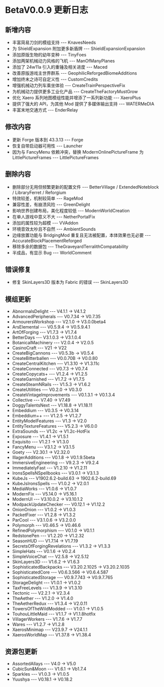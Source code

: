 # BetaV0.0.9 更新日志

## 新增内容

- 丰富简易刀剑的模组支持 --- KnavesNeeds
- 为 ShieldExpansion 附加更多新盾牌 --- ShieldExpansionExpansion
- 添加原版生物的幼年变种 --- TinyFoes
- 添加两架机械动力风格的飞机 --- ManOfManyPlanes
- 添加了 24w11a 引入的重锤及相关进度 --- Maced
- 改善原版游戏主世界群系 --- GeophilicReforgedBiomeAdditions
- 增加终末之诗可自定义性 --- CustomCredits
- 增强机械动力列车乘坐体验 --- CreateTrainPerspectiveFix
- 为机械动力提供更多工业化产品 --- CreateTheFactoryMustGrow
- 优化 Xaero 系列地图模组性能并增添了一系列新功能 --- XaeroPlus
- 提供了强大的 API，为其他 Mod 提供了多媒体输出支持 --- WATERMeDIA
- 丰富末地交通方式 --- EnderRelay

## 修改内容

- 更新 Forge 版本到 43.3.13 --- Forge
- 恢复自带启动器可用性 --- Launcher
- 因为与 FancyMenu 依赖冲突，替换 ModernOnlinePictureFrame 为 LittlePictureFrames --- LittlePictureFrames

## 删除内容

- 删除部分无用但频繁更新的配置文件 --- BetterVillage / ExtendedNoteblock / LibraryFerret / Reforgium
- 特效较差，机制较简单 --- RageMod
- 兼容性差，有崩溃风险 --- GreenDelight
- 影响世界创建布局，美化程度较低 --- ModernWorldCreation
- 在单人游戏中意义不大 --- NetherPortalFix
- 添加的属性较为超模 --- VVAddon
- 环境音效太吵且不自然 --- AmbientSounds
- 边缘放置功能与 BridgingMod 重复且无法被配置，本体效果也无必要 --- AccurateBlockPlacementReforged
- 移除多余的数据包 --- TheGraveyardTerralithCompatability
- 半成品，有显示 Bug --- WorldComment

## 错误修复

- 修复 SkinLayers3D 版本为 Fabric 的错误 --- SkinLayers3D

## 模组更新

- AbnormalsDelight --- V4.1.1 -> V4.1.2
- AdvancedPeripherals --- V0.7.34 -> V0.7.35
- ArmourersWorkshop --- V2.1.0 -> V3.0.0beta4
- ArsElemental --- V0.5.9.4 -> V0.5.9.4.1
- ArtOfForging --- V1.7.3 -> V1.7.4
- BetterDays --- V3.1.0.3 -> V3.1.0.4
- BotanicalMachinery --- V2.0.4 -> V2.0.5
- CasinoCraft --- V21 -> V22
- CreateBigCannons --- V0.5.3b -> V0.5.4
- CreateBitterballen --- V0.0.70B -> V0.0.80
- CreateCentralKitchen --- V1.3.10 -> V1.3.11c
- CreateConnected --- V0.7.3 -> V0.7.4
- CreateCopycats+ --- V1.2.4 -> V1.2.5
- CreateGarnished --- V1.7.2 -> V1.7.5
- CreateSteamNRails --- V1.5.3 -> V1.6.2
- CreateUtilities --- V0.2.0 -> V0.3.0
- CreateVintageImprovements --- V0.1.3.1 -> V0.1.3.4
- Collective --- V7.40 -> V7.49
- DoggyTalentsNext --- V1.18.8 -> V1.18.11
- Embeddium --- V0.3.5 -> V0.3.14
- Embeddium++ --- V1.2.5 -> V1.2.7
- EntityModelFeatures --- V1.3 -> V2.0
- EntityTextureFeatures --- V5.2.3 -> V6.0.0
- ExtraSounds --- V1.2c -> V1.2c-HotFix
- Exposure --- V1.4.1 -> V1.5.1
- Exquisito --- V1.2.1 -> V1.3.0
- FancyMenu --- V3.1.2 -> V3.1.5
- Goety --- V2.30.1 -> V2.32.0
- IllagerAdditions --- V0.1.8 -> V0.1.9.5beta
- ImmersiveEngineering --- V9.2.3 -> V9.2.4
- ImmediatelyFast --- V1.2.10 -> V1.2.11
- IronsSpellsNSpellbooks --- V3.0.1 -> V3.1.3
- KubeJs --- V1902.6.2-build.63 -> 1902.6.2-build.69
- KubeJsIronsSpells --- V1.0.2 -> V2.0.1
- MediaWorks --- V1.0.6 -> V1.0.7
- ModernFix --- V5.14.0 -> V5.16.1
- ModernUI --- V3.10.0.2 -> V3.10.1.2
- ModpackUpdateChecker --- V0.12.1 -> V1.12.2
- OnionOnion --- V1.0.2 -> V1.0.3
- PacketFixer --- V1.2.8 -> V1.3.2
- ParCool --- V3.1.0.6 -> V3.2.0.0
- Polymorph --- V0.46.5 -> V0.46.6
- RefinedPolymorphism --- V0.1.0 -> V0.1.1
- RedstonePen --- V1.2.20 -> V1.2.32
- SeasonHUD --- V1.7.14 -> V1.7.19
- SecretsOfForgingRevelations --- V1.3.2 -> V1.3.3
- SimpleHats --- V0.1.6 -> V0.2.4
- SimpleVoiceChat --- V2.5.8 -> V2.5.12
- SkinLayers3D --- V1.6.2 -> V1.6.3
- SophisticatedBackpacks --- V3.20.2.1025 -> V3.20.2.1035
- SophisticatedCore --- V0.6.3.566 -> V0.6.4.587
- SophisticatedStorage --- V0.9.7.743 -> V0.9.7.765
- StorageDelight --- V1.0.1 -> V1.0.2
- TaxFreeLevels --- V1.3.9 -> V1.3.10
- Tectonic --- V2.2.1 -> V2.3.4
- TheAether --- V1.2.0 -> V1.4.0
- TheAetherRedux --- V1.3.4 -> V2.0.11
- TowersOfTheWildModded --- V1.0.1 -> V1.0.5
- TouhouLittleMaid --- V1.1.7 -> V1.1.8hotfix
- VillagerWorkers --- V1.7.6 -> V1.7.7
- Wares --- V1.2.7 -> V1.2.8
- XaerosMinimap --- V23.9.7 -> V24.1.1
- XaerosWorldMap --- V1.37.8 -> V1.38.4

## 资源包更新

- AssortedAllays --- V4.0 -> V5.0
- CubicSun\&Moon --- V1.6.1 -> Vb1.7.4
- Sparkles --- V1.0.3 -> V1.0.5
- Yuushya --- V0.18.1 -> V0.18.2
